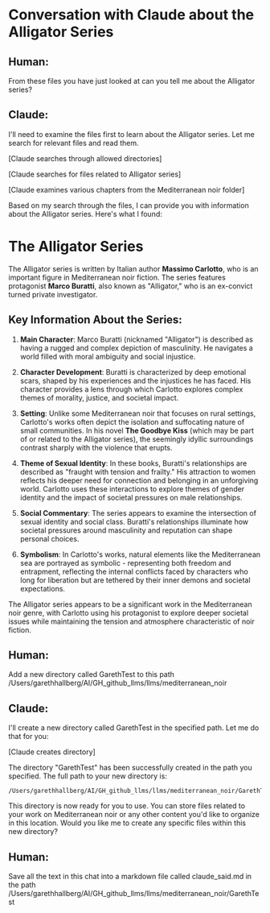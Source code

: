 # Conversation with Claude about the Alligator Series

## Human:
From these files you have just looked at can you tell me about the Alligator series?

## Claude:
I'll need to examine the files first to learn about the Alligator series. Let me search for relevant files and read them.

[Claude searches through allowed directories]

[Claude searches for files related to Alligator series]

[Claude examines various chapters from the Mediterranean noir folder]

Based on my search through the files, I can provide you with information about the Alligator series. Here's what I found:

# The Alligator Series

The Alligator series is written by Italian author **Massimo Carlotto**, who is an important figure in Mediterranean noir fiction. The series features protagonist **Marco Buratti**, also known as "Alligator," who is an ex-convict turned private investigator.

## Key Information About the Series:

1. **Main Character**: Marco Buratti (nicknamed "Alligator") is described as having a rugged and complex depiction of masculinity. He navigates a world filled with moral ambiguity and social injustice.

2. **Character Development**: Buratti is characterized by deep emotional scars, shaped by his experiences and the injustices he has faced. His character provides a lens through which Carlotto explores complex themes of morality, justice, and societal impact.

3. **Setting**: Unlike some Mediterranean noir that focuses on rural settings, Carlotto's works often depict the isolation and suffocating nature of small communities. In his novel **The Goodbye Kiss** (which may be part of or related to the Alligator series), the seemingly idyllic surroundings contrast sharply with the violence that erupts.

4. **Theme of Sexual Identity**: In these books, Buratti's relationships are described as "fraught with tension and frailty." His attraction to women reflects his deeper need for connection and belonging in an unforgiving world. Carlotto uses these interactions to explore themes of gender identity and the impact of societal pressures on male relationships.

5. **Social Commentary**: The series appears to examine the intersection of sexual identity and social class. Buratti's relationships illuminate how societal pressures around masculinity and reputation can shape personal choices.

6. **Symbolism**: In Carlotto's works, natural elements like the Mediterranean sea are portrayed as symbolic - representing both freedom and entrapment, reflecting the internal conflicts faced by characters who long for liberation but are tethered by their inner demons and societal expectations.

The Alligator series appears to be a significant work in the Mediterranean noir genre, with Carlotto using his protagonist to explore deeper societal issues while maintaining the tension and atmosphere characteristic of noir fiction.

## Human:
Add a new directory called GarethTest to this path  /Users/garethhallberg/AI/GH_github_llms/llms/mediterranean_noir

## Claude:
I'll create a new directory called GarethTest in the specified path. Let me do that for you:

[Claude creates directory]

The directory "GarethTest" has been successfully created in the path you specified. The full path to your new directory is:

```
/Users/garethhallberg/AI/GH_github_llms/llms/mediterranean_noir/GarethTest
```

This directory is now ready for you to use. You can store files related to your work on Mediterranean noir or any other content you'd like to organize in this location. Would you like me to create any specific files within this new directory?

## Human:
Save all the text in this chat into a markdown file called claude_said.md in the path /Users/garethhallberg/AI/GH_github_llms/llms/mediterranean_noir/GarethTest
